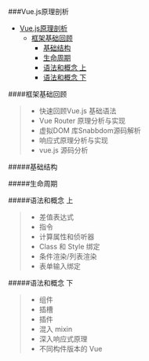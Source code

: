 ###Vue.js原理剖析
<!-- TOC -->

- [Vue.js原理剖析](#vuejs原理剖析)
    - [框架基础回顾](#框架基础回顾)
        - [基础结构](#基础结构)
        - [生命周期](#生命周期)
        - [语法和概念 上](#语法和概念-上)
        - [语法和概念 下](#语法和概念-下)

<!-- /TOC -->

####框架基础回顾
>  - 快速回顾Vue.js 基础语法
>  - Vue Router 原理分析与实现
>  - 虚拟DOM 库Snabbdom源码解析
>  - 响应式原理分析与实现
>  - vue.js 源码分析

#####基础结构

#####生命周期

#####语法和概念 上
>  - 差值表达式
>  - 指令
>  - 计算属性和侦听器
>  - Class 和 Style 绑定
>  - 条件渲染/列表渲染
>  - 表单输入绑定

#####语法和概念 下
>  - 组件
>  - 插槽
>  - 插件
>  - 混入 mixin
>  - 深入响应式原理
>  - 不同构件版本的 Vue

